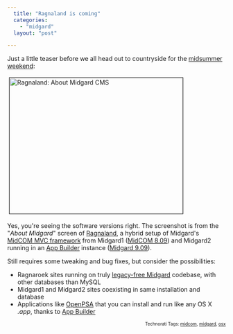 ```yaml
---
  title: "Ragnaland is coming"
  categories: 
    - "midgard"
  layout: "post"

---
```

<p>
Just a little teaser before we all head out to countryside for the <a href="http://en.wikipedia.org/wiki/Juhannus#Finland">midsummer weekend</a>:
</p><p>
<a href="https://d2vqpl3tx84ay5.cloudfront.net/ragnaland-about.png"><img src="https://d2vqpl3tx84ay5.cloudfront.net/ragnaland-about-tm.jpg" height="314" width="400" border="1" hspace="4" vspace="4" alt="Ragnaland: About Midgard CMS" title="Ragnaland: About Midgard CMS" /></a>
</p><p>
Yes, you're seeing the software versions right. The screenshot is from the "<em>About Midgard</em>" screen of <a href="http://www.midgard-project.org/discussion/developer-forum/how_about_project_ragnaland/">Ragnaland</a>, a hybrid setup of Midgard's <a href="http://www.midgard-project.org/documentation/midcom/">MidCOM MVC framework</a> from Midgard1 (<a href="http://www.midgard-project.org/midgard/8.09/">MidCOM 8.09</a>) and Midgard2 running in an <a href="http://www.midgard-project.org/documentation/midgard_app_builder/">App Builder</a> instance (<a href="http://trac.midgard-project.org/milestone/9.09%20Mjolnir?by=priority">Midgard 9.09</a>).
</p><p>
Still requires some tweaking and bug fixes, but consider the possibilities:
</p><ul>
<li>Ragnaroek sites running on truly <a href="http://bergie.iki.fi/blog/midgard_2-finally_legacy-free/">legacy-free Midgard</a> codebase, with other databases than MySQL </li>
<li>Midgard1 and Midgard2 sites coexisting in same installation and database</li>
<li>Applications like <a href="http://www.openpsa.org/">OpenPSA</a> that you can install and run like any OS X <em>.app</em>, thanks to <a href="http://www.midgard-project.org/documentation/midgard_app_builder/">App Builder</a></li>
</ul>
<p style="text-align:right;font-size:10px;">Technorati Tags: <a href="http://www.technorati.com/tag/midcom" rel="tag">midcom</a>, <a href="http://www.technorati.com/tag/midgard" rel="tag">midgard</a>, <a href="http://www.technorati.com/tag/osx" rel="tag">osx</a></p>
